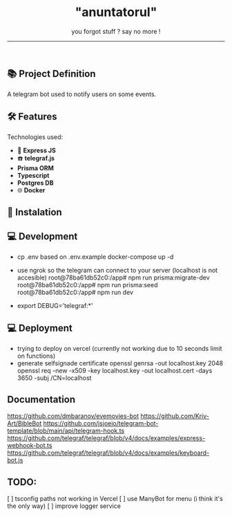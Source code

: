 
<h1 align="center">
<br>
  "anuntatorul"
</h1>

<p align="center">you forgot stuff ? say no more !</p>

<hr />
<br />


## 📚 Project Definition

A telegram bot used to notify users on some events.


## 🛠️ Features

Technologies used:

- 📗 **Express JS**
- ☎️  **telegraf.js**
-    **Prisma ORM**
-    **Typescript**
-    **Postgres DB**
- 🌐 **Docker**


## 🚀 Instalation


## 💻 Development
- cp .env based on .env.example
docker-compose up -d
- use ngrok so the telegram can connect to your server (localhost is not accesible)
root@78ba61db52c0:/app# npm run prisma:migrate-dev
root@78ba61db52c0:/app# npm run prisma:seed
root@78ba61db52c0:/app# npm run dev

- export DEBUG='telegraf:*'


## 💻 Deployment
- trying to deploy on vercel (currently not working due to 10 seconds limit on functions)
- generate selfsignade certificate
    openssl genrsa -out localhost.key 2048
    openssl req -new -x509 -key localhost.key -out localhost.cert -days 3650 -subj /CN=localhost

## Documentation
https://github.com/dmbaranov/evemovies-bot
https://github.com/Kriv-Art/BibleBot
https://github.com/jsjoeio/telegram-bot-template/blob/main/api/telegram-hook.ts
https://github.com/telegraf/telegraf/blob/v4/docs/examples/express-webhook-bot.ts
https://github.com/telegraf/telegraf/blob/v4/docs/examples/keyboard-bot.js

## TODO: 
[ ] tsconfig paths not working in Vercel 
[ ] use ManyBot for menu (i think it's the only way)
[ ] improve logger service
